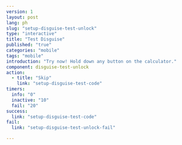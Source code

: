 ```yaml
---
version: 1
layout: post
lang: ph
slug: "setup-disguise-test-unlock"
type: "interactive"
title: "Test Disguise"
published: "true"
categories: "mobile"
tags: "mobile"
introduction: "Try now! Hold down any button on the calculator."
component: disguise-test-unlock
action: 
  - title: "Skip"
    link: "setup-disguise-test-code"
timers:
  info: "0"
  inactive: "10"
  fail: "20"
success: 
  link: "setup-disguise-test-code"
fail: 
  link: "setup-disguise-test-unlock-fail"

---
```


